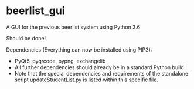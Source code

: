 # beerlist_gui
A GUI for the previous beerlist system using Python 3.6

Should be done!

Dependencies (Everything can now be installed using PIP3): 
 - PyQt5, pyqrcode, pypng, exchangelib
 - All further dependencies should already be in a standard Python build
 - Note that the special dependencies and requirements of the standalone script updateStudentList.py is listed within this specific file.
